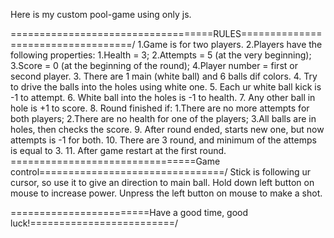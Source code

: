 Here is my custom pool-game using only js.

\===================================RULES===================================/
1.Game is for two players.
2.Players have the following properties:
	1.Health = 3;
	2.Attempts = 5 (at the very beginning);
	3.Score = 0 (at the beginning of the round);
	4.Player number = first or second player.
3. There are 1 main (white ball) and 6 balls dif colors.
4. Try to drive the balls into the holes using white one.
5. Each ur white ball kick is -1 to attempt.
6. White ball into the holes is -1 to health.
7. Any other ball in hole is +1 to score.
8. Round finished if:
	1.There are no more attempts for both players;
	2.There are no health for one of the players;
	3.All balls are in holes, then checks the score.
9. After round ended, starts new one, but now attempts is -1 for both.
10. There are 3 round, and minimum of the attemps is equal to 3.
11. After game restart at the first round.
\================================Game control================================/
Stick is following ur cursor, so use it to give an direction to main ball.
Hold down left button on mouse to increase power.
Unpress the left button on mouse to make a shot.

\========================Have a good time, good luck!=========================/